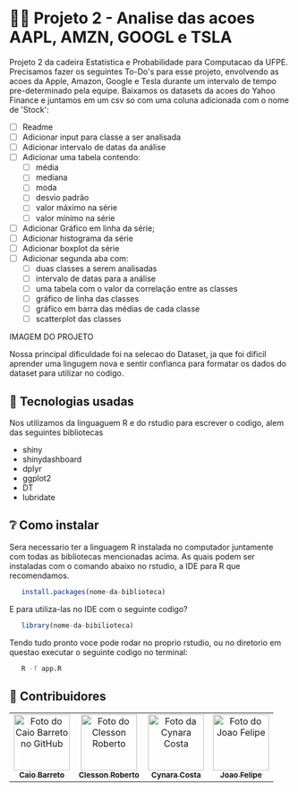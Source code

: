 # 👨‍💻 Projeto 2 - Analise das acoes AAPL, AMZN, GOOGL e TSLA 
Projeto 2 da cadeira Estatistica e Probabilidade para Computacao da UFPE. Precisamos fazer os seguintes To-Do's para esse projeto, envolvendo as acoes da Apple, Amazon, Google e Tesla durante um intervalo de tempo pre-determinado pela equipe. Baixamos os datasets da acoes do Yahoo Finance e juntamos em um csv so com uma coluna adicionada com o nome de 'Stock':

- [ ]  Readme
- [ ]  Adicionar input para classe a ser analisada
- [ ]  Adicionar intervalo de datas da análise
- [ ]  Adicionar uma tabela contendo:
    - [ ]  média
    - [ ]  mediana
    - [ ]  moda
    - [ ]  desvio padrão
    - [ ]  valor máximo na série
    - [ ]  valor mínimo na série
- [ ]  Adicionar Gráfico em linha da série;
- [ ]  Adicionar histograma da série
- [ ]  Adicionar boxplot da série
- [ ]  Adicionar segunda aba com:
    - [ ]  duas classes a serem analisadas
    - [ ]  intervalo de datas para a análise
    - [ ]  uma tabela com o valor da correlação entre as classes
    - [ ]  gráfico de linha das classes
    - [ ]  gráfico em barra das médias de cada classe
    - [ ]  scatterplot das classes

IMAGEM DO PROJETO

Nossa principal dificuldade foi na selecao do Dataset, ja que foi dificil aprender uma lingugem nova e sentir confianca para formatar os dados do dataset para utilizar no codigo.

## 👾 Tecnologias usadas
Nos utilizamos da linguaguem R e do rstudio para escrever o codigo, alem das seguintes bibliotecas
- shiny
- shinydashboard
- dplyr
- ggplot2
- DT
- lubridate

## ❔ Como instalar
Sera necessario ter a linguagem R instalada no computador juntamente com todas as bibliotecas mencionadas acima. As quais podem ser instaladas com o comando abaixo no rstudio, a IDE para R que recomendamos.

```r
   install.packages(nome-da-biblioteca)
```
E para utiliza-las no IDE com o seguinte codigo?

```r
   library(nome-da-bibilioteca)
```

Tendo tudo pronto voce pode rodar no proprio rstudio, ou no diretorio em questao executar o seguinte codigo no terminal:
```bash
   R -f app.R
```

## 👥 Contribuidores 

<table>
  <tr>
    <td align="center">
      <a href="https://github.com/CaiolBarreto">
        <img src="https://avatars.githubusercontent.com/u/79955775?v=4" width="100px;" alt="Foto do Caio Barreto no GitHub"/><br>
        <sub>
          <b>Caio Barreto</b>
        </sub>
      </a>
    </td>
    <td align="center">
      <a href="https://github.com/ClessonR">
        <img src="https://avatars.githubusercontent.com/u/53549230?v=4" width="100px;" alt="Foto do Clesson Roberto"/><br>
        <sub>
          <b>Clesson Roberto</b>
        </sub>
      </a>
    </td>
    <td align="center">
      <a href="https://github.com/CynaraCosta">
        <img src="https://avatars.githubusercontent.com/u/61971729?v=4" width="100px;" alt="Foto da Cynara Costa"/><br>
        <sub>
          <b>Cynara Costa</b>
        </sub>
      </a>
    </td>
    <td align="center">
      <a href="https://github.com/jfmvs">
        <img src="https://avatars.githubusercontent.com/u/61971830?v=4" width="100px;" alt="Foto do Joao Felipe"/><br>
        <sub>
          <b>Joao Felipe</b>
        </sub>
      </a>
    </td>
  </tr>
</table>
